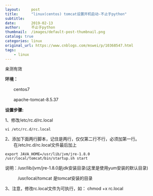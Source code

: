 ```yaml
---
layout:     post
title:      "linux(centos) tomcat设置开机启动-不止于python"
subtitle:   
date:       2019-02-13
author:     不止于python
thumbnail:  /images/default-post-thumbnail.png
catalog: true
categories: linux
original_url: https://www.cnblogs.com/mswei/p/10368547.html
tags:
    - linux
---
```


亲测有效

**环境：**

　　centos7

　　apache-tomcat-8.5.37

**设置步骤:**

1、修改/etc/rc.d/rc.local

```
vi /etc/rc.d/rc.local
```

2、添加下面两行脚本，记住是两行，仅仅第二行不行，必须加第一行。  
　　在/etc/rc.d/rc.local文件最后加上

```
export JAVA_HOME=/usr/lib/jvm/jre-1.8.0
/usr/local/tomcat/bin/startup.sh start
```

说明：/usr/lib/jvm/jre-1.8.0是jdk安装目录(这里是使用yum安装的默认目录)

　　　/usr/local/tomcat 是tomcat安装的目录

3、注意，修改rc.local文件为可执行，如： chmod +x rc.local